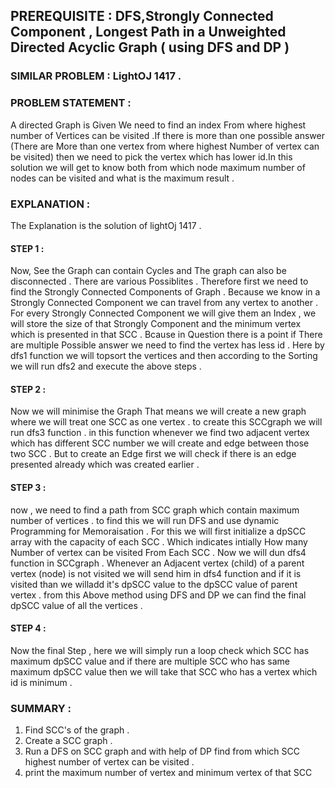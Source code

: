 ## PREREQUISITE : DFS,Strongly Connected Component , Longest Path in a Unweighted Directed Acyclic Graph ( using DFS and DP ) 

### SIMILAR PROBLEM : LightOJ 1417 . 

### PROBLEM STATEMENT :

A directed Graph is Given We need to find an index From where highest number of Vertices can be visited .If there is more than one possible answer (There are More than one 
vertex from where highest Number of vertex can be visited) then we need to pick the vertex which has lower id.In this solution we will get to know both from which node 
maximum number of nodes can be visited and what is the maximum result .

### EXPLANATION :
The Explanation is the solution of lightOj 1417 .

#### STEP 1 : 

Now, See the Graph can contain Cycles and The graph can also be disconnected . There are various Possiblites . Therefore first we need to find the Strongly Connected Components
of Graph . Because we know in a Strongly Connected Component we can travel from any vertex to another . For every Strongly Connected Component we will give them an Index ,
we will store the size of that Strongly Component and the minimum vertex which is presented in that SCC . Bcause in Question there is a point if There are multiple Possible 
answer we need to find the vertex has less id . Here by dfs1 function we will topsort the vertices and then according to the Sorting we will run dfs2 and execute the above steps .

#### STEP 2 :

Now we will minimise the Graph That means we will create a new graph where we will treat one SCC as one vertex . to create this SCCgraph we will run dfs3 function .
in this function whenever we find two adjacent vertex which has different SCC number we will create and edge between those two SCC . But to create an Edge first we will
check if there is an edge presented already which was created earlier .

#### STEP 3 :

now , we need to find a path from SCC graph which contain maximum number of vertices . to find this we will run DFS and use dynamic Programming for Memoraisation .
For this we will first initialize a dpSCC array with the capacity of each SCC . Which indicates intially How many Number of vertex can be visited From Each SCC . Now we
will dun dfs4 function in SCCgraph . Whenever an Adjacent vertex (child) of a parent vertex (node) is not visited we will send him in dfs4 function and if it is visited than 
we willadd it's dpSCC value to the dpSCC value of parent vertex . from this Above method using DFS and DP we can find the final dpSCC value of all the vertices .

#### STEP 4 :

Now the final Step , here we will simply run a loop check which SCC has maximum dpSCC value and if there are multiple SCC who has same maximum dpSCC value then we will take that
SCC who has a vertex which id is minimum .

### SUMMARY : 
1. Find SCC's of the graph .
2. Create a SCC graph .
3. Run a DFS on SCC graph and with help of DP find from which SCC highest number of vertex can be visited .
4. print the maximum number of vertex and minimum vertex of that SCC
